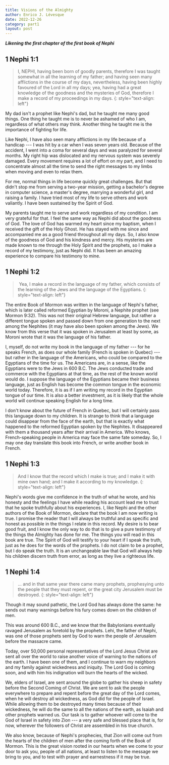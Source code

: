 ```yaml
---
title: Visions of the Almighty
author: Enrico J. Lévesque
date: 2022-12-26
category: part1
layout: post
---
```


***Likening the first chapter of the first book of Nephi***


## 1 Nephi 1:1

> I, NEPHI, having been born of goodly parents, therefore I was taught somewhat in all the learning of my father; and having seen many afflictions in the course of my days, nevertheless, having been highly favoured of the Lord in all my days; yea, having had a great knowledge of the goodness and the mysteries of God, therefore I make a record of my proceedings in my days.
{: style="text-align: left"}

My dad isn't a prophet like Nephi's dad, but he taught me many good things. One thing he taught me is to never be ashamed of who I am, regardless of what others may think. Another thing he taught me is the importance of fighting for life.

Like Nephi, I have also seen many afflictions in my life because of a handicap --- I was hit by a car when I was seven years old. Because of the accident, I went into a coma for several days and was paralyzed for several months. My right hip was dislocated and my nervous system was severely damaged. Every movement requires a lot of effort on my part, and I need to concentrate almost all the time to send the right messages to my limbs when moving and even to relax them.

For me, normal things in life become quickly great challenges. But that didn't stop me from serving a two-year mission, getting a bachelor's degree in computer science, a master's degree, marrying a wonderful girl, and raising a family. I have tried most of my life to serve others and work valiantly. I have been sustained by the Spirit of God.

My parents taught me to serve and work regardless of my condition. I am very grateful for that. I feel the same way as Nephi did about the goodness of God. The love of God has warmed my heart since my baptism, when I received the gift of the Holy Ghost. He has stayed with me since and accompanied me as a good friend throughout all my days. So, I also know of the goodness of God and his kindness and mercy. His mysteries are made known to me through the Holy Spirit and the prophets, so I make a record of my testimony, just as Nephi did. It has been an amazing experience to compare his testimony to mine.

## 1 Nephi 1:2

> Yea, I make a record in the language of my father, which consists of the learning of the Jews and the language of the Egyptians. 
{: style="text-align: left"}

The entire Book of Mormon was written in the language of Nephi's father, which is later called reformed Egyptian by Moroni, a Nephite prophet (see Mormon 9:32). This was not their original Hebrew language, but rather a different tongue spoken and passed down from one generation to the next among the Nephites (it may have also been spoken among the Jews). We know from this verse that it was spoken in Jerusalem at least by some, as Moroni wrote that it was the language of his father.

I, myself, do not write my book in the language of my father --- for he speaks French, as does our whole family (French is spoken in Quebec) --- but rather in the language of the Americans, who could be compared to the Egyptians of the time for us. The Americans are, in a sense, like the Egyptians were to the Jews in 600 B.C. The Jews conducted trade and commerce with the Egyptians at that time, as the rest of the known world would do. I suppose the language of the Egyptians became their business language, just as English has become the common tongue in the economic world today. Therefore, it is as if I am writing my record in the Egyptian tongue of our time. It is also a better investment, as it is likely that the whole world will continue speaking English for a long time.

I don't know about the future of French in Quebec, but I will certainly pass this language down to my children. It is strange to think that a language could disappear from the face of the earth, but that is exactly what happened to the reformed Egyptian spoken by the Nephites. It disappeared with them a thousand years after their arrival in America. Who knows, French-speaking people in America may face the same fate someday. So, I may one day translate this book into French, or write another book in French. 

## 1 Nephi 1:3

> And I know that the record which I make is true; and I make it with mine own hand; and I make it according to my knowledge. 
{: style="text-align: left"}

Nephi's words give me confidence in the truth of what he wrote, and his honesty and the feelings I have while reading his account lead me to trust that he spoke truthfully about his experiences. I, like Nephi and the other authors of the Book of Mormon, declare that the book I am now writing is true. I promise the reader that I will always be truthful and as specific and honest as possible in the things I relate in this record. My desire is to bear good fruit, and I know the only way to do that is to give a pure testimony of the things the Almighty has done for me. The things you will read in this book are true. The Spirit of God will testify to your heart if I speak the truth, just as he does for the words of the prophets. I do not claim to be a prophet, but I do speak the truth. It is an unchangeable law that God will always help his children discern truth from error, as long as they live a righteous life.

## 1 Nephi 1:4
> ... and in that same year there came many prophets, prophesying unto the people that they must repent, or the great city Jerusalem must be destroyed.
{: style="text-align: left"}

Though it may sound pathetic, the Lord God has always done the same: he sends out many warnings before his fury comes down on the children of men.

This was around 600 B.C., and we know that the Babylonians eventually ravaged Jerusalem as foretold by the prophets. Lehi, the father of Nephi, was one of those prophets sent by God to warn the people of Jerusalem before the massacre came.

Today, over 50,000 personal representatives of the Lord Jesus Christ are sent all over the world to raise another voice of warning to the nations of the earth. I have been one of them, and I continue to warn my neighbors and my family against wickedness and iniquity. The Lord God is coming soon, and with him his indignation will burn the hearts of the wicked.

We, elders of Israel, are sent around the globe to gather his sheep in safety before the Second Coming of Christ. We are sent to ask the people everywhere to prepare and repent before the great day of the Lord comes, when he will destroy all wickedness, as God did for the people of Israel. While allowing them to be destroyed many times because of their wickedness, he will do the same to all the nations of the earth, as Isaiah and other prophets warned us. Our task is to gather whoever will come to the God of Israel in safety into Zion --- a very safe and blessed place that is, for now, wherever the followers of Christ are assembled in his true church.

We also know, because of Nephi's prophecies, that Zion will come out from the hearts of the children of men after the coming forth of the Book of Mormon. This is the great vision rooted in our hearts when we come to your door to ask you, people of all nations, at least to listen to the message we bring to you, and to test with prayer and earnestness if it may be true.



